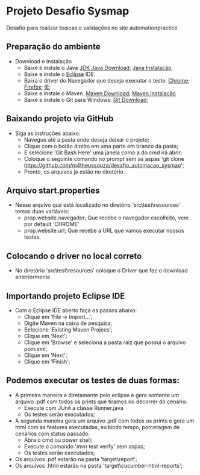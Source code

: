 
# Projeto Desafio Sysmap

Desafio para realizar buscas e validações no site automationpractice

## Preparação do ambiente

- Download e Instalação
    - Baixe e instale o Java [JDK Java Download](https://www.oracle.com/java/technologies/javase-jdk15-downloads.html); [Java Instalação](https://medium.com/@mauriciogeneroso/configurando-java-4-como-configurar-as-vari%C3%A1veis-java-home-path-e-classpath-no-windows-46040950638f).
    - Baixe e instale o [Eclipse](https://www.eclipse.org/downloads/) IDE.
    - Baixa o driver do Navegador que deseja executar o teste. [Chrome](https://sites.google.com/a/chromium.org/chromedriver/downloads); [Firefox](github.com/mozilla/geckodriver/releases); [IE](selenium-release.storage.googleapis.com/index.html);
    - Baixe e instale o Maven. [Maven Download](https://maven.apache.org/download.cgi); [Maven Instalação](https://dicasdejava.com.br/como-instalar-o-maven-no-windows)
    - Baixe e instale o Git para Windows. [Git Download](https://git-scm.com/download/win); 

## Baixando projeto via GitHub

- Siga as instruções abaixo:
    - Navegue até a pasta onde deseja deixar o projeto;
    - Clique com o botão direito em uma parte em branco da pasta;
    - E selecione 'Git Bash Here' uma janela como a do cmd irá abrir;
    - Coloque o seguinte comando no prompt sem as aspas 'git clone https://github.com/m4theussouza/desafio_automacao_sysmap';
    - Pronto, os arquivos já estão no diretório.
    
## Arquivo start.properties
- Nesse arquivo que está localizado no diretório 'src\test\resources' temos duas variáveis:
    - prop.website.navegador; Que recebe o navegador escolhido, vem por default 'CHROME'
    - prop.website.url; Que recebe a URL que vamos executar nossos testes.

## Colocando o driver no local correto
- No diretório 'src\test\resources' coloque o Driver que fez o download anteriormente

## Importando projeto Eclipse IDE
- Com o Eclipse IDE aberto faça os passos abaixo:
    - Clique em 'File -> Import...';
    - Digite Maven na caixa de pesquisa;
    - Selecione 'Existing Maven Projecs';
    - Clique em 'Next';
    - Clique em 'Browse' e seleciona a pasta raiz que possui o arquivo pom.xml;
    - Clique em 'Next';
    - Clique em 'Finish';

## Podemos executar os testes de duas formas:
- A primeira maneira é diretamente pelo eclipse e gera somente um arquivo .pdf com todos os prints que tiramos no decorrer do cenário:
    - Execute com JUnit a classe Runner.java
    - Os testes serão executados;
- A segunda maneira gera um arquivo .pdf com todos os prints e gera um html com as features executadas, exibindo tempo, porcetagem de cenários com status passado:
    - Abra o cmd ou power shell;
    - Execute o comando 'mvn test verify' sem aspas;
    - Os testes serão executados;
- Os arquivos .pdf estarão na pasta 'target\report';
- Os arquivos .html estarão na pasta 'target\cucumber-html-reports';
